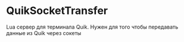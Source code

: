 # QuikSocketTransfer
Lua сервер для терминала Quik. Нужен для того чтобы передавать данные из Quik через сокеты
